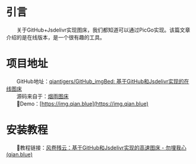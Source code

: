# 引言

&emsp;&emsp;关于GitHub+Jsdelivr实现图床，我们都知道可以通过PicGo实现。该篇文章介绍的是在线版本，是一个很有趣的工具。

# 项目地址

&emsp;&emsp;GitHub地址：[qiantigers/GitHub_imgBed: 基于GitHub和Jsdelivr实现的在线图床](https://github.com/qiantigers/GitHub_imgBed)<br>
&emsp;&emsp;源码来自于：[烟雨图床](https://git.code.tencent.com/yyhy/ImgBed.git)<br>
&emsp;&emsp;🔗Demo：[https://img.qian.blue](https://img.qian.blue)

# 安装教程

&emsp;&emsp;🔗教程链接：[风卷残云：基于GitHub和Jsdelivr实现的高速图床 - 勿埋我心 (qian.blue)](https://www.qian.blue/archives/GitHub_ImgBed.html)